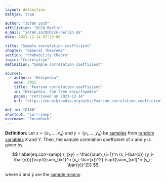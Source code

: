 ```yaml
---
layout: definition
mathjax: true

author: "Joram Soch"
affiliation: "BCCN Berlin"
e_mail: "joram.soch@bccn-berlin.de"
date: 2021-12-14 07:23:00

title: "Sample correlation coefficient"
chapter: "General Theorems"
section: "Probability theory"
topic: "Correlation"
definition: "Sample correlation coefficient"

sources:
  - authors: "Wikipedia"
    year: 2021
    title: "Pearson correlation coefficient"
    in: "Wikipedia, the free encyclopedia"
    pages: "retrieved on 2021-12-14"
    url: "https://en.wikipedia.org/wiki/Pearson_correlation_coefficient#For_a_sample"

def_id: "D168"
shortcut: "corr-samp"
username: "JoramSoch"
---
```



**Definition:** Let $x = \left\lbrace x_1, \ldots, x_n \right\rbrace$ and $y = \left\lbrace y_1, \ldots, y_n \right\rbrace$ be [samples](/D/samp) from [random variables](/D/rvar) $X$ and $Y$. Then, the sample correlation coefficient of $x$ and $y$ is given by

$$ \label{eq:corr-samp}
r_{xy} = \frac{\sum_{i=1}^n (x_i-\bar{x}) (y_i-\bar{y})}{\sqrt{\sum_{i=1}^n (x_i-\bar{x})^2} \sqrt{\sum_{i=1}^n (y_i-\bar{y})^2}}
$$

where $\bar{x}$ and $\bar{y}$ are the [sample means](/D/mean-samp).